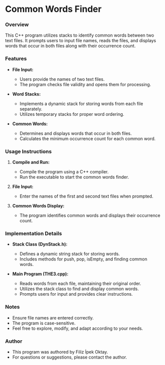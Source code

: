 # Common Words Finder

### Overview

This C++ program utilizes stacks to identify common words between two text files. It prompts users to input file names, reads the files, and displays words that occur in both files along with their occurrence count.

### Features

- **File Input:**
  - Users provide the names of two text files.
  - The program checks file validity and opens them for processing.

- **Word Stacks:**
  - Implements a dynamic stack for storing words from each file separately.
  - Utilizes temporary stacks for proper word ordering.

- **Common Words:**
  - Determines and displays words that occur in both files.
  - Calculates the minimum occurrence count for each common word.

### Usage Instructions

1. **Compile and Run:**
   - Compile the program using a C++ compiler.
   - Run the executable to start the common words finder.

2. **File Input:**
   - Enter the names of the first and second text files when prompted.

3. **Common Words Display:**
   - The program identifies common words and displays their occurrence count.

### Implementation Details

- **Stack Class (DynStack.h):**
  - Defines a dynamic string stack for storing words.
  - Includes methods for push, pop, isEmpty, and finding common words.

- **Main Program (THE3.cpp):**
  - Reads words from each file, maintaining their original order.
  - Utilizes the stack class to find and display common words.
  - Prompts users for input and provides clear instructions.

### Notes

- Ensure file names are entered correctly.
- The program is case-sensitive.
- Feel free to explore, modify, and adapt according to your needs.

### Author

- This program was authored by Filiz İpek Oktay.
- For questions or suggestions, please contact the author.
